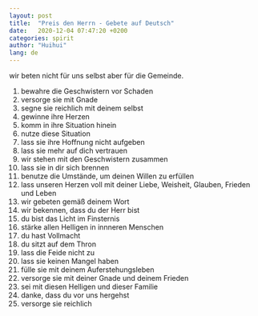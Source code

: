 ```yaml
---
layout: post
title:  "Preis den Herrn - Gebete auf Deutsch"
date:   2020-12-04 07:47:20 +0200
categories: spirit
author: "Huihui"
lang: de
---
```


wir beten nicht für uns selbst aber für die Gemeinde. 

1. bewahre die Geschwistern vor Schaden
2. versorge sie mit Gnade
3. segne sie reichlich mit deinem selbst
4. gewinne ihre Herzen
5. komm in ihre Situation hinein
6. nutze diese Situation
7. lass sie ihre Hoffnung nicht aufgeben
8. lass sie mehr auf dich vertrauen
9. wir stehen mit den Geschwistern zusammen
10. lass sie in dir sich brennen
11. benutze die Umstände, um deinen Willen zu erfüllen
12. lass unseren Herzen voll mit deiner Liebe, Weisheit, Glauben, Frieden und Leben
13. wir gebeten gemäß deinem Wort
14. wir bekennen, dass du der Herr bist
15. du bist das Licht im Finsternis
16. stärke allen Helligen in innneren Menschen
17. du hast Vollmacht
18. du sitzt auf dem Thron
19. lass die Feide nicht zu
20. lass sie keinen Mangel haben
21. fülle sie mit deinem Auferstehungsleben
22. versorge sie mit deiner Gnade und deinem Frieden
23. sei mit diesen Helligen und dieser Familie
24. danke, dass du vor uns hergehst
25. versorge sie reichlich
